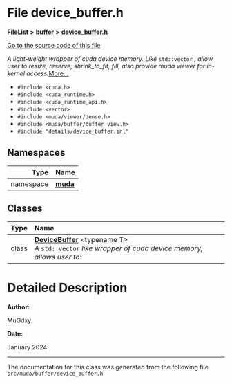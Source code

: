 

# File device\_buffer.h



[**FileList**](files.md) **>** [**buffer**](dir_9b44f68c181db0b11e9502e462454d05.md) **>** [**device\_buffer.h**](device__buffer_8h.md)

[Go to the source code of this file](device__buffer_8h_source.md)

_A light-weight wrapper of cuda device memory. Like_ `std::vector` _, allow user to resize, reserve, shrink\_to\_fit, fill, also provide muda viewer for in-kernel access._[More...](#detailed-description)

* `#include <cuda.h>`
* `#include <cuda_runtime.h>`
* `#include <cuda_runtime_api.h>`
* `#include <vector>`
* `#include <muda/viewer/dense.h>`
* `#include <muda/buffer/buffer_view.h>`
* `#include "details/device_buffer.inl"`













## Namespaces

| Type | Name |
| ---: | :--- |
| namespace | [**muda**](namespacemuda.md) <br> |


## Classes

| Type | Name |
| ---: | :--- |
| class | [**DeviceBuffer**](classmuda_1_1_device_buffer.md) &lt;typename T&gt;<br>_A_ `std::vector` _like wrapper of cuda device memory, allows user to:_ |


















































# Detailed Description




**Author:**

MuGdxy 




**Date:**

January 2024 





    

------------------------------
The documentation for this class was generated from the following file `src/muda/buffer/device_buffer.h`

